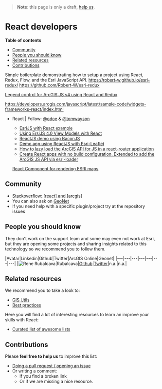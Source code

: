 > **Note**: this page is only a draft, [help us](#contributions).

# React developers
<!-- START doctoc generated TOC please keep comment here to allow auto update -->
<!-- DON'T EDIT THIS SECTION, INSTEAD RE-RUN doctoc TO UPDATE -->
**Table of contents**

- [Community](#community)
- [People you should know](#people-you-should-know)
- [Related resources](#related-resources)
- [Contributions](#contributions)

<!-- END doctoc generated TOC please keep comment here to allow auto update -->

Simple boilerplate demonstrating how to setup a project using React, Redux, Flow, and the Esri JavaScript API. https://robert-w.github.io/esri-redux/
https://github.com/Robert-W/esri-redux

[Legend control for ArcGIS JS v4 using React and Redux](https://github.com/davetimmins/arcgis-react-redux-legend)

https://developers.arcgis.com/javascript/latest/sample-code/widgets-frameworks-react/index.html

* React | Follow: [@odoe](https://github.com/odoe) & [@tomwayson](https://github.com/tomwayson)
  * [EsriJS with React example](https://github.com/odoe/esrijs-react)
  * [Using ErsiJS 4.0 View Models with React](https://github.com/odoe/esrijs4-vm-react)
  * [ReactJS demo using BaconJS](https://github.com/odoe/reactflux)
  * [Demo app using ReactJS with Esri-Leaflet](https://github.com/odoe/reactmap)
  * [How to lazy load the ArcGIS API for JS in a react-router application](https://github.com/tomwayson/esri-react-router-example)
  * [Create React apps with no build configuration. Extended to add the ArcGIS JS API via esri-loader](https://github.com/davetimmins/create-react-app-esri-loader/)

  [React Component for rendering ESRI maps](https://github.com/socialradar/react-esri-map)

## Community
* [Stackoverflow: [react] and [arcgis]](http://stackoverflow.com/search?q=%5Breact%5D+and+%5Barcgis%5D)
* You can also ask on [GeoNet](https://geonet.esri.com)
* If you need help with a specific plugin/project try at the repository issues

## People you should know

They don't work on the support team and some may even not work at Esri,
but they are opening some projects and sharing insights related to this
technology so we recommend you to follow them.

|Avatar|Linkedin|Github|Twitter|ArcGIS Online|Geonet|
|---|---|---|---|---|---|---|
|![Rene Rubalcava](https://avatars2.githubusercontent.com/u/206462?v=3&s=50)|Rubalcava|[Github](https://github.com/odoe)|[Twitter](https://twitter.com/odoenet)|n.a.|n.a.|

## Related resources
We recommend you to take a look to:
* [GIS Utils](../../../gis/utils/README.md)
* [Best practices](../../best-practices/README.md)

Here you will find a lot of interesting resources to learn an improve your skills
with React:
* [Curated list of awesome lists](https://github.com/sindresorhus/awesome)

## Contributions
Please **feel free to help us** to improve this list:

* [Doing a pull request / opening an issue](https://github.com/hhkaos/awesome-arcgis#contributions)
* Or writing a comment:
  * If you find a broken link
  * Or if we are missing a nice resource.
